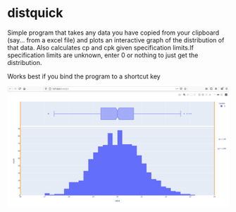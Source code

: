 # distquick
Simple program that takes any data you have copied from your clipboard (say... from a excel file) and plots an interactive graph of the distribution of that data.  Also calculates cp and cpk given specification limits.If specification limits are unknown, enter 0 or nothing to just get the distribution.

Works best if you bind the program to a shortcut key

![Alt text](distquick_example.png?raw=true "Distquick output example")
